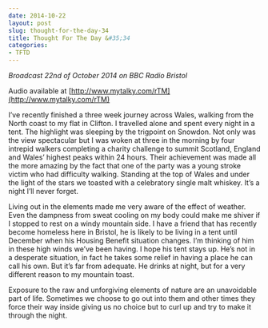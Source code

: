 ```yaml
---
date: 2014-10-22
layout: post
slug: thought-for-the-day-34
title: Thought For The Day &#35;34
categories:
- TFTD
---
```


*Broadcast 22nd of October 2014 on BBC Radio Bristol*

Audio available at [http://www.mytalky.com/rTM](http://www.mytalky.com/rTM)

I’ve recently finished a three week journey across Wales, walking from the North coast to my flat in Clifton. I travelled alone and spent every night in a tent. The highlight was sleeping by the trigpoint on Snowdon. Not only was the view spectacular but I was woken at three in the morning by four intrepid walkers completing a charity challenge to summit Scotland, England and Wales’ highest peaks within 24 hours. Their achievement was made all the more amazing by the fact that one of the party was a young stroke victim who had difficulty walking. Standing at the top of Wales and under the light of the stars we toasted with a celebratory single malt whiskey. It’s a night I’ll never forget.

Living out in the elements made me very aware of the effect of weather. Even the dampness from sweat cooling on my body could make me shiver if I stopped to rest on a windy mountain side. I have a friend that has recently become homeless here in Bristol, he is likely to be living in a tent until December when his Housing Benefit situation changes. I’m thinking of him in these high winds we’ve been having. I hope his tent stays up. He’s not in a desperate situation, in fact he takes some relief in having a place he can call his own. But it’s far from adequate. He drinks at night, but for a very different reason to my mountain toast.

Exposure to the raw and unforgiving elements of nature are an unavoidable part of life. Sometimes we choose to go out into them and other times they force their way inside giving us no choice but to curl up and try to make it through the night.
